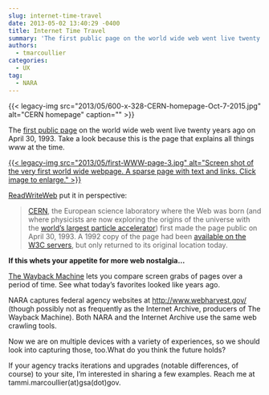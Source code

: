 ```yaml
---
slug: internet-time-travel
date: 2013-05-02 13:40:29 -0400
title: Internet Time Travel
summary: 'The first public page on the world wide web went live twenty years ago on April 30, 1993. Take a look because this is the page that explains all things www at the time. {{< legacy-img src="2013/05/first-WWW-page-3.jpg" alt="Screen shot of the very first world wide webpage. A sparse page with text and links. Click image'
authors:
  - tmarcoullier
categories:
  - UX
tag:
  - NARA
---
```


{{< legacy-img src="2013/05/600-x-328-CERN-homepage-Oct-7-2015.jpg" alt="CERN homepage" caption="" >}} 

The <a title="first web page ever" href="http://info.cern.ch/hypertext/WWW/TheProject.html" target="_blank">first public page</a> on the world wide web went live twenty years ago on April 30, 1993. Take a look because this is the page that explains all things www at the time.

[{{< legacy-img src="2013/05/first-WWW-page-3.jpg" alt="Screen shot of the very first world wide webpage. A sparse page with text and links. Click image to enlarge." >}}](https://s3.amazonaws.com/sitesusa/wp-content/uploads/sites/212/2013/05/first-WWW-page-3.jpg)

<a title="read write web link to CERN first web story" href="http://readwrite.com/2013/04/30/first-ever-world-wide-web-site-brought-back-to-original-url" target="_blank">ReadWriteWeb</a> put it in perspective:

> <a href="http://www.cern.ch/" target="_blank">CERN</a>, the European science laboratory where the Web was born (and where physicists are now exploring the origins of the universe with the <a href="http://lhc.web.cern.ch/lhc/" target="_blank">world&#8217;s largest particle accelerator</a>) first made the page public on April 30, 1993. A 1992 copy of the page had been <a href="http://www.theverge.com/2012/8/5/3221547/world-first-web-site" target="_blank">available on the W3C servers</a>, but only returned to its original location today.

**If this whets your appetite for more web nostalgia&#8230;**

<a title="web wayback machine" href="http://archive.org/web/web.php" target="_blank">The Wayback Machine</a> lets you compare screen grabs of pages over a period of time. See what today&#8217;s favorites looked like years ago.

NARA captures federal agency websites at <a href="http://www.webharvest.gov/" target="_blank">http://www.webharvest.gov/</a> (though possibly not as frequently as the Internet Archive, producers of  The Wayback Machine). Both NARA and the Internet Archive use the same web crawling tools.

Now we are on multiple devices with a variety of experiences, so we should look into capturing those, too.What do you think the future holds?

If your agency tracks iterations and upgrades (notable differences, of course) to your site, I&#8217;m interested in sharing a few examples. Reach me at tammi.marcoullier(at)gsa(dot)gov.